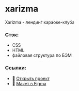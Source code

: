 # xarizma
Xarizma - лендинг караоке-клуба

### Стэк:
* CSS
* HTML
* файловая структура по БЭМ

### Ссылки:
* :mag_right: [Открыть проект]()
* :pushpin:   [Макет в Figma](https://www.figma.com/file/vEhY4P8R4O73k4Nrx5WnTg/Караоке-клуб-%2B?node-id=0%3A1)